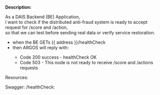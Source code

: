 <p><b>Description:</b></p>
<p>
As a DAIS Backend (BE) Application, <br>
I want to check if the distributed anti-fraud system is ready to accept request for /score and /action,</br>
so that we can test before sending real data or verify service restoration.
</p>

<ul>
<li>when the BE GETs {{ address }}/healthCheck</li>
<li>then ARGOS will reply with:</li>
  <ul>
      <li>Code 200 success - healthCheck OK</li>
      <li>Code 503 - This node is not ready to receive /score and /actions requests</li>
  </ul>
</ul>

<p></p>

<p>Resources:</p>
<p>Swagger: /healthCheck:</p>
